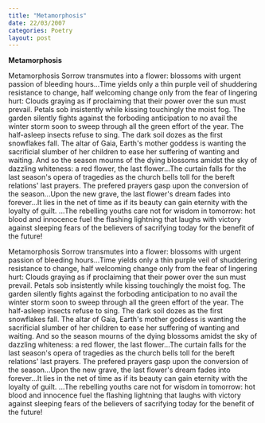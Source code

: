 ```yaml
---
title: "Metamorphosis"
date: 22/03/2007
categories: Poetry
layout: post
---
```


**Metamorphosis**

Metamorphosis
Sorrow transmutes into a flower: blossoms with urgent passion of bleeding hours...Time yields only a thin purple veil of shuddering resistance to change, half welcoming change only from the fear of lingering hurt: Clouds graying as if proclaiming that their power over the sun must prevail.  Petals sob insistently while kissing touchingly the moist fog.  The garden silently fights against the forboding anticipation to no avail the winter storm soon to sweep through all the green effort of the year.
The half-asleep insects refuse to sing.  The dark soil dozes as the first snowflakes fall.  The altar of Gaia, Earth's mother goddess is wanting the sacrificial slumber of her children to ease her suffering of wanting and waiting.
And so the season mourns of the dying blossoms amidst the sky of dazzling whiteness: a red flower, the last flower...The curtain falls for the last season's opera of tragedies as the church bells toll for the bereft relations' last prayers.  The prefered prayers gasp upon the conversion of the season...Upon the new grave, the last flower's dream fades into forever...It lies in the net of time as if its beauty can gain eternity with the loyalty of guilt.
...The rebelling youths care not for wisdom in tomorrow: hot blood and innocence fuel the flashing lightning that laughs with victory against sleeping fears of the believers of sacrifying today for the benefit of the future!

Metamorphosis
Sorrow transmutes into a flower: blossoms with urgent passion of bleeding hours...Time yields only a thin purple veil of shuddering resistance to change, half welcoming change only from the fear of lingering hurt: Clouds graying as if proclaiming that their power over the sun must prevail.  Petals sob insistently while kissing touchingly the moist fog.  The garden silently fights against the forboding anticipation to no avail the winter storm soon to sweep through all the green effort of the year.
The half-asleep insects refuse to sing.  The dark soil dozes as the first snowflakes fall.  The altar of Gaia, Earth's mother goddess is wanting the sacrificial slumber of her children to ease her suffering of wanting and waiting.
And so the season mourns of the dying blossoms amidst the sky of dazzling whiteness: a red flower, the last flower...The curtain falls for the last season's opera of tragedies as the church bells toll for the bereft relations' last prayers.  The prefered prayers gasp upon the conversion of the season...Upon the new grave, the last flower's dream fades into forever...It lies in the net of time as if its beauty can gain eternity with the loyalty of guilt.
...The rebelling youths care not for wisdom in tomorrow: hot blood and innocence fuel the flashing lightning that laughs with victory against sleeping fears of the believers of sacrifying today for the benefit of the future!
